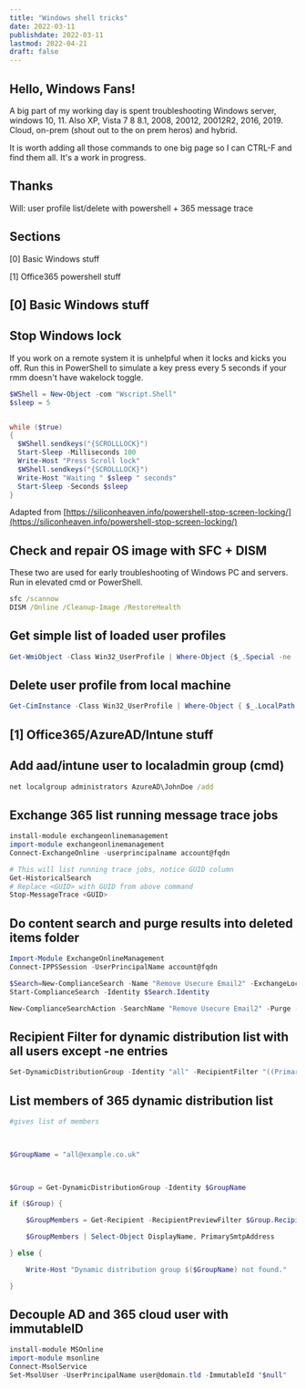 ```yaml
---
title: "Windows shell tricks"
date: 2022-03-11
publishdate: 2022-03-11
lastmod: 2022-04-21
draft: false
---
```


## Hello, Windows Fans!

A big part of my working day is spent troubleshooting Windows server, windows 10, 11. Also XP, Vista 7 8 8.1, 2008, 20012, 20012R2, 2016, 2019. Cloud, on-prem (shout out to the on prem heros) and hybrid.

It is worth adding all those commands to one big page so I can CTRL-F and find them all. It's a work in progress.

## Thanks
Will: user profile list/delete with powershell + 365 message trace 

## Sections
[0] Basic Windows stuff

[1] Office365 powershell stuff

## [0] Basic Windows stuff

## Stop Windows lock

If you work on a remote system it is unhelpful when it locks and kicks you off. Run this in PowerShell to simulate a key press every 5 seconds if your rmm doesn't have wakelock toggle.

```powershell
$WShell = New-Object -com "Wscript.Shell"
$sleep = 5


while ($true)
{
  $WShell.sendkeys("{SCROLLLOCK}")
  Start-Sleep -Milliseconds 100
  Write-Host "Press Scroll lock"
  $WShell.sendkeys("{SCROLLLOCK}")
  Write-Host "Waiting " $sleep " seconds" 
  Start-Sleep -Seconds $sleep
}
```
Adapted from [https://siliconheaven.info/powershell-stop-screen-locking/](https://siliconheaven.info/powershell-stop-screen-locking/)


## Check and repair OS image with SFC + DISM

These two are used for early troubleshooting of Windows PC and servers. Run in elevated cmd or PowerShell.

```cmd
sfc /scannow
DISM /Online /Cleanup-Image /RestoreHealth
```

## Get simple list of loaded user profiles
  
  ```powershell
Get-WmiObject -Class Win32_UserProfile | Where-Object {$_.Special -ne 'Special'} | Select-Object LocalPath, Loaded
```

## Delete user profile from local machine

```powershell 
Get-CimInstance -Class Win32_UserProfile | Where-Object { $_.LocalPath.split('\')[-1] -eq 'User' ] | Remove-CimInstance 
```

## [1] Office365/AzureAD/Intune stuff

## Add aad/intune user to localadmin group (cmd)

```cmd
net localgroup administrators AzureAD\JohnDoe /add
```

## Exchange 365 list running message trace jobs
  
  ```powershell
install-module exchangeonlinemanagement
import-module exchangeonlinemanagement
Connect-ExchangeOnline -userprincipalname account@fqdn

# This will list running trace jobs, notice GUID column
Get-HistoricalSearch
# Replace <GUID> with GUID from above command
Stop-MessageTrace <GUID>
```


## Do content search and purge results into deleted items folder

```powershell
Import-Module ExchangeOnlineManagement
Connect-IPPSSession -UserPrincipalName account@fqdn

$Search=New-ComplianceSearch -Name "Remove Usecure Email2" -ExchangeLocation All -ContentMatchQuery '(Subject:"Invite to complete your business policies")'
Start-ComplianceSearch -Identity $Search.Identity

New-ComplianceSearchAction -SearchName "Remove Usecure Email2" -Purge -PurgeType SoftDelete
```

## Recipient Filter for dynamic distribution list with all users except -ne entries
```powershell
Set-DynamicDistributionGroup -Identity "all" -RecipientFilter "((PrimarySmtpAddress -ne 'mailbox@domain.tld) -and ((RecipientType -eq 'UserMailbox') -or (RecipientType -eq 'MailUser')))"
```

## List members of 365 dynamic distribution list
```powershell
#gives list of members

 

$GroupName = "all@example.co.uk"

 

$Group = Get-DynamicDistributionGroup -Identity $GroupName

if ($Group) {

    $GroupMembers = Get-Recipient -RecipientPreviewFilter $Group.RecipientFilter

    $GroupMembers | Select-Object DisplayName, PrimarySmtpAddress

} else {

    Write-Host "Dynamic distribution group $($GroupName) not found."

}
```

## Decouple AD and 365 cloud user with immutableID
```powershell
install-module MSOnline
import-module msonline
Connect-MsolService
Set-MsolUser -UserPrincipalName user@domain.tld -ImmutableId "$null"
```